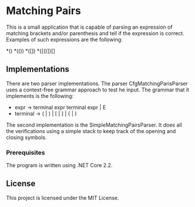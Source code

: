 # Matching Pairs

This is a small application that is capable of parsing an expression of matching brackets and/or parenthesis
and tell if the expression is correct. Examples of such expressions are the following:

*()
*(())
*([])
*{[()]}[]

## Implementations

There are two parser implementations. The parser CfgMatchingParisParser uses a context-free grammar approach to test he input.
The grammar that it implements is the following: 

* expr -> terminal expr terminal expr | E
* terminal -> ( | ) | [ | ] | { | }

The second implementation is the SimpleMatchingPairsParser. It does all the verifications using a simple stack to keep track
of the opening and closing symbols.

### Prerequisites

The program is written using .NET Core 2.2.

## License

This project is licensed under the MIT License.